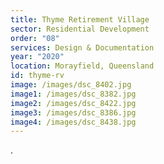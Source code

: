 ```yaml
---
title: Thyme Retirement Village
sector: Residential Development
order: "08"
services: Design & Documentation
year: "2020"
location: Morayfield, Queensland
id: thyme-rv
image: /images/dsc_8402.jpg
image1: /images/dsc_8382.jpg
image2: /images/dsc_8422.jpg
image3: /images/dsc_8386.jpg
image4: /images/dsc_8438.jpg
---
```


.
